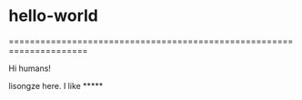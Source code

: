 # hello-world
=====================================================================

Hi humans!

lisongze here. I like *****
